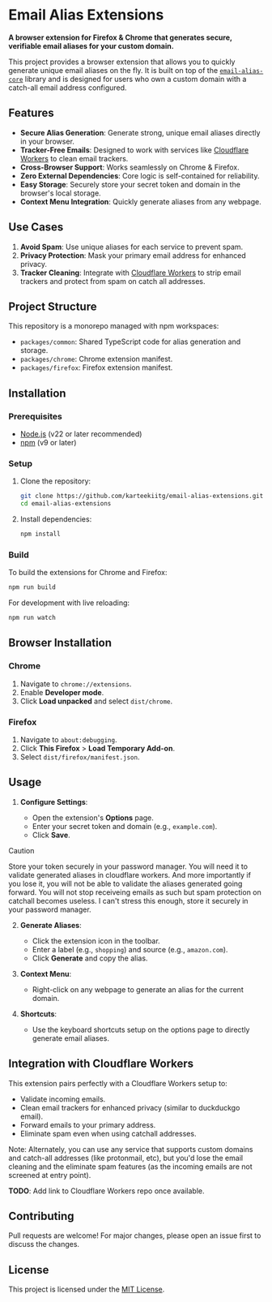 # Email Alias Extensions

**A browser extension for Firefox & Chrome that generates secure, verifiable email aliases for your custom domain.**

This project provides a browser extension that allows you to quickly generate unique email aliases on the fly. It is built on top of the [`email-alias-core`](https://github.com/karteekiitg/email-alias-core) library and is designed for users who own a custom domain with a catch-all email address configured.

## Features

- **Secure Alias Generation**: Generate strong, unique email aliases directly in your browser.
- **Tracker-Free Emails**: Designed to work with services like [Cloudflare Workers](#integration-with-cloudflare-workers) to clean email trackers.
- **Cross-Browser Support**: Works seamlessly on Chrome & Firefox.
- **Zero External Dependencies**: Core logic is self-contained for reliability.
- **Easy Storage**: Securely store your secret token and domain in the browser's local storage.
- **Context Menu Integration**: Quickly generate aliases from any webpage.

## Use Cases

1. **Avoid Spam**: Use unique aliases for each service to prevent spam.
2. **Privacy Protection**: Mask your primary email address for enhanced privacy.
3. **Tracker Cleaning**: Integrate with [Cloudflare Workers](#integration-with-cloudflare-workers) to strip email trackers and protect from spam on catch all addresses.

## Project Structure

This repository is a monorepo managed with npm workspaces:

- `packages/common`: Shared TypeScript code for alias generation and storage.
- `packages/chrome`: Chrome extension manifest.
- `packages/firefox`: Firefox extension manifest.

## Installation

### Prerequisites

- [Node.js](https://nodejs.org/) (v22 or later recommended)
- [npm](https://www.npmjs.com/) (v9 or later)

### Setup

1. Clone the repository:

   ```bash
   git clone https://github.com/karteekiitg/email-alias-extensions.git
   cd email-alias-extensions

   ```

2. Install dependencies:
   ```bash
   npm install
   ```

### Build

To build the extensions for Chrome and Firefox:

```bash
npm run build
```

For development with live reloading:

```bash
npm run watch
```

## Browser Installation

### Chrome

1. Navigate to `chrome://extensions`.
2. Enable **Developer mode**.
3. Click **Load unpacked** and select `dist/chrome`.

### Firefox

1. Navigate to `about:debugging`.
2. Click **This Firefox** > **Load Temporary Add-on**.
3. Select `dist/firefox/manifest.json`.

## Usage

1. **Configure Settings**:

   - Open the extension's **Options** page.
   - Enter your secret token and domain (e.g., `example.com`).
   - Click **Save**.

> [!CAUTION]
>
> Store your token securely in your password manager. You will need it to validate generated aliases in cloudflare workers. And more importantly if you lose it, you will not be able to validate the aliases generated going forward. You will not stop receiveing emails as such but spam protection on catchall becomes useless. I can't stress this enough, store it securely in your password manager.

2. **Generate Aliases**:

   - Click the extension icon in the toolbar.
   - Enter a label (e.g., `shopping`) and source (e.g., `amazon.com`).
   - Click **Generate** and copy the alias.

3. **Context Menu**:

   - Right-click on any webpage to generate an alias for the current domain.

4. **Shortcuts**:
   - Use the keyboard shortcuts setup on the options page to directly generate email aliases.

## Integration with Cloudflare Workers

This extension pairs perfectly with a Cloudflare Workers setup to:

- Validate incoming emails.
- Clean email trackers for enhanced privacy (similar to duckduckgo email).
- Forward emails to your primary address.
- Eliminate spam even when using catchall addresses.

Note: Alternately, you can use any service that supports custom domains and catch-all addresses (like protonmail, etc), but you'd lose the email cleaning and the eliminate spam features (as the incoming emails are not screened at entry point).

**TODO**: Add link to Cloudflare Workers repo once available.

## Contributing

Pull requests are welcome! For major changes, please open an issue first to discuss the changes.

## License

This project is licensed under the [MIT License](LICENSE).
